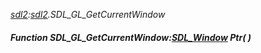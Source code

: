_[sdl2](../../modules/sdl2/sdl2-module.md):[sdl2](../../modules/sdl2/sdl2-module.md).SDL\_GL\_GetCurrentWindow_
##### Function SDL\_GL\_GetCurrentWindow:[SDL_Window](../../modules/sdl2/sdl2-sdl_window.md) Ptr(  )

